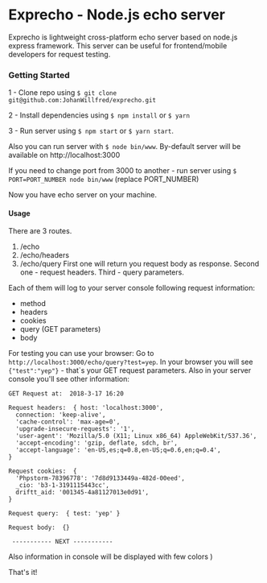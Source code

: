 # Exprecho - Node.js echo server

Exprecho is lightweight cross-platform echo server based on node.js express framework.
This server can be useful for frontend/mobile developers for request testing. 

### Getting Started

1 - Clone repo using  `$ git clone git@github.com:JohanWillfred/exprecho.git`

2 - Install dependencies using `$ npm install` or `$ yarn`

3 - Run server using `$ npm start` or `$ yarn start`. 

Also you can run server with `$ node bin/www`. By-default server will be available on http://localhost:3000

If you need to change port from 3000 to another - run server using `$ PORT=PORT_NUMBER node bin/www` (replace PORT_NUMBER)

Now you have echo server on your machine.
#### Usage

There are 3 routes.
1) /echo
2) /echo/headers
3) /echo/query
First one will return you request body as response. Second one - request headers. Third - query parameters.

Each of them will log to your server console following request information:
- method
- headers
- cookies
- query (GET parameters)
- body

For testing you can use your browser: Go to `http://localhost:3000/echo/query?test=yep`.
In your browser you will see `{"test":"yep"}` - that`s your GET request parameters.
 Also in your server console you'll see other information: 
 ```shell
 GET Request at:  2018-3-17 16:20
  
 Request headers:  { host: 'localhost:3000',
   connection: 'keep-alive',
   'cache-control': 'max-age=0',
   'upgrade-insecure-requests': '1',
   'user-agent': 'Mozilla/5.0 (X11; Linux x86_64) AppleWebKit/537.36',
   'accept-encoding': 'gzip, deflate, sdch, br',
   'accept-language': 'en-US,es;q=0.8,en-US;q=0.6,en;q=0.4',
 }
 
 Request cookies:  { 
   'Phpstorm-78396778': '7d8d9133449a-482d-00eed',
   _cio: 'b3-1-3191115443cc',
   driftt_aid: '001345-4a81127013e0d91',
 }
 
 Request query:  { test: 'yep' }
  
 Request body:  {}
 
  ----------- NEXT ----------- 
 ```
Also information in console will be displayed with few colors )

That's it!